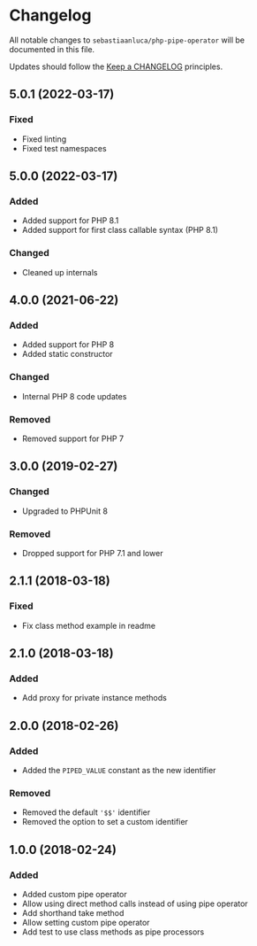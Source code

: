 # Changelog

All notable changes to `sebastiaanluca/php-pipe-operator` will be documented in this file.

Updates should follow the [Keep a CHANGELOG](http://keepachangelog.com/) principles.

## 5.0.1 (2022-03-17)

### Fixed

- Fixed linting
- Fixed test namespaces

## 5.0.0 (2022-03-17)

### Added

- Added support for PHP 8.1
- Added support for first class callable syntax (PHP 8.1)

### Changed

- Cleaned up internals

## 4.0.0 (2021-06-22)

### Added

- Added support for PHP 8
- Added static constructor

### Changed

- Internal PHP 8 code updates

### Removed

- Removed support for PHP 7

## 3.0.0 (2019-02-27)

### Changed

- Upgraded to PHPUnit 8

### Removed

- Dropped support for PHP 7.1 and lower

## 2.1.1 (2018-03-18)

### Fixed

- Fix class method example in readme

## 2.1.0 (2018-03-18)

### Added

- Add proxy for private instance methods

## 2.0.0 (2018-02-26)

### Added

- Added the `PIPED_VALUE` constant as the new identifier

### Removed

- Removed the default `'$$'` identifier
- Removed the option to set a custom identifier

## 1.0.0 (2018-02-24)

### Added

- Added custom pipe operator
- Allow using direct method calls instead of using pipe operator
- Add shorthand take method
- Allow setting custom pipe operator
- Add test to use class methods as pipe processors
